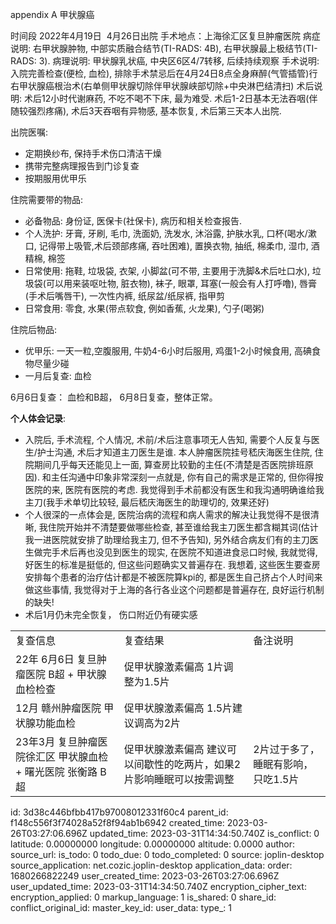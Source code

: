 appendix A 甲状腺癌

时间段 2022年4月19日  4月26日出院 手术地点：上海徐汇区复旦肿瘤医院
病症说明: 右甲状腺肿物, 中部实质融合结节(TI-RADS: 4B), 右甲状腺最上极结节(TI-RADS: 3).
病理说明: 甲状腺乳状癌, 中央区6区4/7转移, 后续持续观察
手术说明: 入院完善检查(便检, 血检), 排除手术禁忌后在4月24日8点全身麻醉(气管插管)行右甲状腺癌根治术(右单侧甲状腺切除伴甲状腺峡部切除+中央淋巴结清扫)
术后说明: 术后12小时代谢麻药, 不吃不喝不下床, 最为难受. 术后1-2日基本无法吞咽(伴随较强烈疼痛), 术后3天吞咽有异物感, 基本恢复, 术后第三天本人出院.

出院医嘱:

- 定期换纱布, 保持手术伤口清洁干燥
- 携带完整病理报告到门诊复查
- 按期服用优甲乐

住院需要带的物品:

- 必备物品: 身份证, 医保卡(社保卡), 病历和相关检查报告.
- 个人洗护: 牙膏, 牙刷, 毛巾, 洗面奶, 洗发水, 沐浴露, 护肤水乳, 口杯(喝水/漱口, 记得带上吸管,术后颈部疼痛, 吞吐困难), 置换衣物, 抽纸, 棉柔巾, 湿巾, 酒精棉, 棉签
- 日常使用: 拖鞋, 垃圾袋, 衣架, 小脚盆(可不带, 主要用于洗脚&术后吐口水), 垃圾袋(可以用来装呕吐物, 脏衣物), 袜子, 眼罩, 耳塞(一般会有人打呼噜), 唇膏(手术后嘴唇干), 一次性内裤, 纸尿盆/纸尿裤, 指甲剪
- 日常食用: 零食, 水果(带点软食, 例如香蕉, 火龙果), 勺子(喝粥)

住院后物品:

- 优甲乐: 一天一粒,空腹服用, 牛奶4-6小时后服用, 鸡蛋1-2小时候食用, 高碘食物尽量少碰
- 一月后复查: 血检

6月6日复查： 血检和B超， 6月8日复查，整体正常。

**个人体会记录**:

- 入院后, 手术流程, 个人情况, 术前/术后注意事项无人告知, 需要个人反复与医生/护士沟通, 术后才知道主刀医生是谁. 本人肿瘤医院挂号嵇庆海医生住院, 住院期间几乎每天还能见上一面, 算查房比较勤的主任(不清楚是否医院排班原因). 和主任沟通中印象非常深刻一点就是, 你有自己的需求是正常的, 但你得按医院的来, 医院有医院的考虑. 我觉得到手术前都没有医生和我沟通明确谁给我主刀(我手术单切比较轻, 最后嵇庆海医生的助理切的, 效果还好)
- 个人很深的一点体会是, 医院治病的流程和病人需求的解决让我觉得不是很清晰, 我住院开始并不清楚要做哪些检查, 甚至谁给我主刀医生都含糊其词(估计我一进医院就安排了助理给我主刀, 但不予告知), 另外结合病友们有的主刀医生做完手术后再也没见到医生的现实, 在医院不知道进食忌口时候, 我就觉得, 好医生的标准是挺低的, 但这些问题确实又普遍存在. 我想着, 这些医生要查房安排每个患者的治疗估计都是不被医院算kpi的, 都是医生自己挤占个人时间来做这些事情, 我觉得对于上海的各行各业这个问题都是普遍存在, 良好运行机制的缺失!
- 术后1月仍未完全恢复， 伤口附近仍有硬实感
    

|     |     |     |
| --- | --- | --- |
| 复查信息 | 复查结果 | 备注说明 |
| 22年 6月6日 复旦肿瘤医院 B超 + 甲状腺血检检查 | 促甲状腺激素偏高 1片调整为1.5片 |     |
| 12月 赣州肿瘤医院 甲状腺功能血检 | 促甲状腺激素偏高 1.5片建议调高为2片 |     |
| 23年3月 复旦肿瘤医院徐汇区 甲状腺血检 + 曙光医院 张衡路 B超 | 促甲状腺激素偏高 建议可以间歇性的吃两片，如果2片影响睡眠可以按需调整 | 2片过于多了，睡眠有影响，只吃1.5片 |

id: 3d38c446bfbb417b97008012331f60c4
parent_id: f148c556f3f74028a52f8f94ab1b6942
created_time: 2023-03-26T03:27:06.696Z
updated_time: 2023-03-31T14:34:50.740Z
is_conflict: 0
latitude: 0.00000000
longitude: 0.00000000
altitude: 0.0000
author: 
source_url: 
is_todo: 0
todo_due: 0
todo_completed: 0
source: joplin-desktop
source_application: net.cozic.joplin-desktop
application_data: 
order: 1680266822249
user_created_time: 2023-03-26T03:27:06.696Z
user_updated_time: 2023-03-31T14:34:50.740Z
encryption_cipher_text: 
encryption_applied: 0
markup_language: 1
is_shared: 0
share_id: 
conflict_original_id: 
master_key_id: 
user_data: 
type_: 1